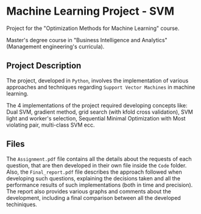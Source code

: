# Machine Learning Project - SVM
Project for the "Optimization Methods for Machine Learning" course.

Master's degree course in "Business Intelligence and Analytics" (Management engineering's curricula).

## Project Description
The project, developed in `Python`, involves the implementation of various approaches and techniques regarding `Support Vector Machines` in machine learning.

The 4 implementations of the project required developing concepts like: Dual SVM, gradient method, grid search (with kfold cross validation), SVM light and worker's selection, Sequential Minimal Optimization with Most violating pair, multi-class SVM ecc.

## Files
The `Assignment.pdf` file contains all the details about the requests of each question, that are then developed in their own file inside the `Code` folder.
Also, the `Final_report.pdf` file describes the approach followed when developing such questions, explaining the decisions taken and all the performance results of such implementations (both in time and precision).
The report also provides various graphs and comments about the development, including a final comparison between all the developed techiniques.
